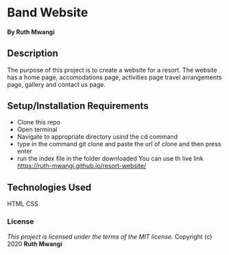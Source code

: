 # Band Website

#### By **Ruth Mwangi**
## Description
The purpose of this project is to create a website for a resort. The website has a home page, accomodations page, activities page
travel arrangements page, gallery and contact us page.
## Setup/Installation Requirements
* Clone this repo  
* Open terminal
* Navigate to appropriate directory usind the cd command
* type in the command git clone and paste the url of clone and then press enter 
* run the index file in the folder downloaded
You can use th live link https://ruth-mwangi.github.io/resort-website/

## Technologies Used
HTML
CSS
### License
*This project is licensed under the terms of the MIT license.*
Copyright (c) 2020 **Ruth Mwangi**
